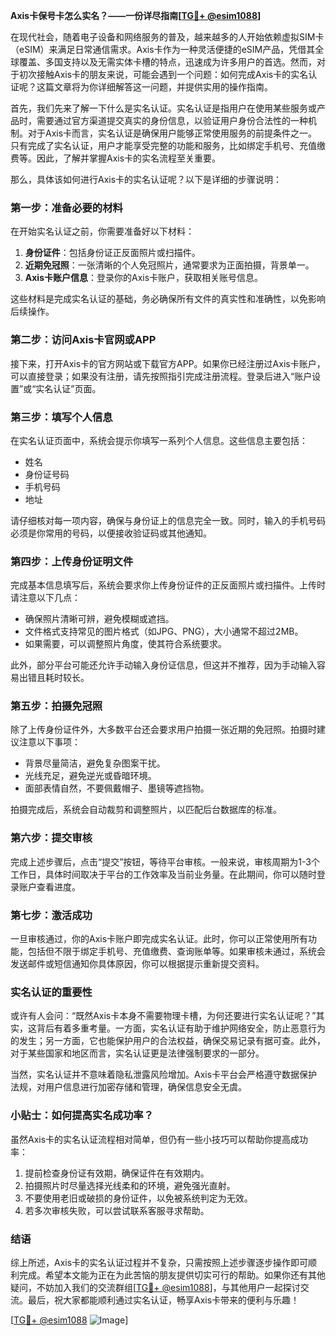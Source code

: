 **Axis卡保号卡怎么实名？——一份详尽指南[[TG💪+ @esim1088](https://t.me/s/esim1088)]**

在现代社会，随着电子设备和网络服务的普及，越来越多的人开始依赖虚拟SIM卡（eSIM）来满足日常通信需求。Axis卡作为一种灵活便捷的eSIM产品，凭借其全球覆盖、多国支持以及无需实体卡槽的特点，迅速成为许多用户的首选。然而，对于初次接触Axis卡的朋友来说，可能会遇到一个问题：如何完成Axis卡的实名认证呢？这篇文章将为你详细解答这一问题，并提供实用的操作指南。

首先，我们先来了解一下什么是实名认证。实名认证是指用户在使用某些服务或产品时，需要通过官方渠道提交真实的身份信息，以验证用户身份合法性的一种机制。对于Axis卡而言，实名认证是确保用户能够正常使用服务的前提条件之一。只有完成了实名认证，用户才能享受完整的功能和服务，比如绑定手机号、充值缴费等。因此，了解并掌握Axis卡的实名流程至关重要。

那么，具体该如何进行Axis卡的实名认证呢？以下是详细的步骤说明：

### 第一步：准备必要的材料
在开始实名认证之前，你需要准备好以下材料：
1. **身份证件**：包括身份证正反面照片或扫描件。
2. **近期免冠照**：一张清晰的个人免冠照片，通常要求为正面拍摄，背景单一。
3. **Axis卡账户信息**：登录你的Axis卡账户，获取相关账号信息。

这些材料是完成实名认证的基础，务必确保所有文件的真实性和准确性，以免影响后续操作。

### 第二步：访问Axis卡官网或APP
接下来，打开Axis卡的官方网站或下载官方APP。如果你已经注册过Axis卡账户，可以直接登录；如果没有注册，请先按照指引完成注册流程。登录后进入“账户设置”或“实名认证”页面。

### 第三步：填写个人信息
在实名认证页面中，系统会提示你填写一系列个人信息。这些信息主要包括：
- 姓名
- 身份证号码
- 手机号码
- 地址

请仔细核对每一项内容，确保与身份证上的信息完全一致。同时，输入的手机号码必须是你常用的号码，以便接收验证码或其他通知。

### 第四步：上传身份证明文件
完成基本信息填写后，系统会要求你上传身份证件的正反面照片或扫描件。上传时请注意以下几点：
- 确保照片清晰可辨，避免模糊或遮挡。
- 文件格式支持常见的图片格式（如JPG、PNG），大小通常不超过2MB。
- 如果需要，可以调整照片角度，使其符合系统要求。

此外，部分平台可能还允许手动输入身份证信息，但这并不推荐，因为手动输入容易出错且耗时较长。

### 第五步：拍摄免冠照
除了上传身份证件外，大多数平台还会要求用户拍摄一张近期的免冠照。拍摄时建议注意以下事项：
- 背景尽量简洁，避免复杂图案干扰。
- 光线充足，避免逆光或昏暗环境。
- 面部表情自然，不要佩戴帽子、墨镜等遮挡物。

拍摄完成后，系统会自动裁剪和调整照片，以匹配后台数据库的标准。

### 第六步：提交审核
完成上述步骤后，点击“提交”按钮，等待平台审核。一般来说，审核周期为1-3个工作日，具体时间取决于平台的工作效率及当前业务量。在此期间，你可以随时登录账户查看进度。

### 第七步：激活成功
一旦审核通过，你的Axis卡账户即完成实名认证。此时，你可以正常使用所有功能，包括但不限于绑定手机号、充值缴费、查询账单等。如果审核未通过，系统会发送邮件或短信通知你具体原因，你可以根据提示重新提交资料。

### 实名认证的重要性
或许有人会问：“既然Axis卡本身不需要物理卡槽，为何还要进行实名认证呢？”其实，这背后有着多重考量。一方面，实名认证有助于维护网络安全，防止恶意行为的发生；另一方面，它也能保护用户的合法权益，确保交易记录有据可查。此外，对于某些国家和地区而言，实名认证更是法律强制要求的一部分。

当然，实名认证并不意味着隐私泄露风险增加。Axis卡平台会严格遵守数据保护法规，对用户信息进行加密存储和管理，确保信息安全无虞。

### 小贴士：如何提高实名成功率？
虽然Axis卡的实名认证流程相对简单，但仍有一些小技巧可以帮助你提高成功率：
1. 提前检查身份证有效期，确保证件在有效期内。
2. 拍摄照片时尽量选择光线柔和的环境，避免强光直射。
3. 不要使用老旧或破损的身份证件，以免被系统判定为无效。
4. 若多次审核失败，可以尝试联系客服寻求帮助。

### 结语
综上所述，Axis卡的实名认证过程并不复杂，只需按照上述步骤逐步操作即可顺利完成。希望本文能为正在为此苦恼的朋友提供切实可行的帮助。如果你还有其他疑问，不妨加入我们的交流群组[[TG💪+ @esim1088](https://t.me/s/esim1088)]，与其他用户一起探讨交流。最后，祝大家都能顺利通过实名认证，畅享Axis卡带来的便利与乐趣！

[[TG💪+ @esim1088](https://t.me/s/esim1088) ![Image](https://i.postimg.cc/4NQfJmqS/Snipaste-2025-05-13-00-14-12.png)]